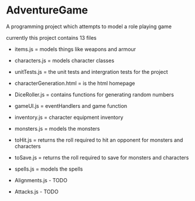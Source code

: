 # AdventureGame

A programming project which attempts to model a role playing game

currently this project contains 13 files 
- items.js = models things like weapons and armour
- characters.js = models character classes 
- unitTests.js = the unit tests and intergration tests for the project
- characterGeneration.html = is the html homepage 
- DiceRoller.js = contains functions for generating random numbers
- gameUI.js = eventHandlers and game function 
- inventory.js = character equipment inventory
- monsters.js = models the monsters
- toHit.js = returns the roll required to hit an opponent for monsters and characters
- toSave.js = returns the roll required to save for monsters and characters
- spells.js = models the spells


- Alignments.js - TODO 
- Attacks.js - TODO
